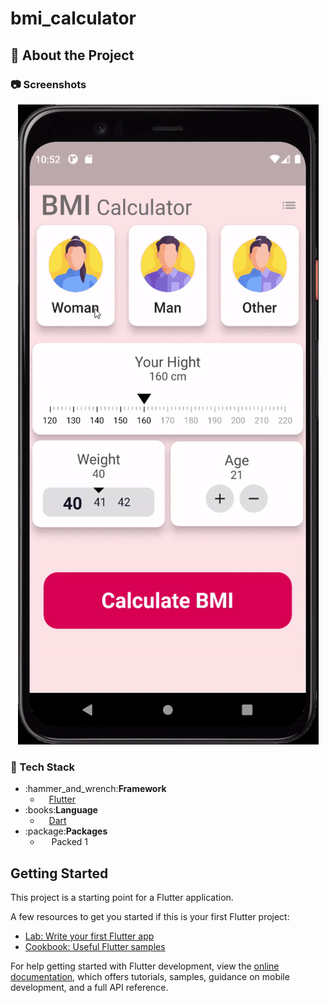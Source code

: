 # bmi_calculator

<!-- About the Project -->
## :star2: About the Project

<!-- Screenshots -->
### :camera: Screenshots

<div align="center"> 
  <img src="https://github.com/Anastasia9595/bmi/blob/master/assets/BMI%20Kalkulator.gif" alt="screenshot" />
</div>

<!-- TechStack -->
### :space_invader: Tech Stack
<ul>
<li>:hammer_and_wrench:<strong>Framework</strong>
    <ul>
        <li>&emsp;<a href="https://flutter.dev">Flutter</a></li>
    </ul>
</li>
<li>:books:<strong>Language</strong>
    <ul>
        <li>&emsp;<a href="https://dart.dev">Dart</a></li>
    </ul>
</li>
<li>:package:<strong>Packages</strong>
    <ul>
        <li>&emsp; Packed 1</li>
    </ul>
</li>
</ul>


## Getting Started

This project is a starting point for a Flutter application.

A few resources to get you started if this is your first Flutter project:

- [Lab: Write your first Flutter app](https://docs.flutter.dev/get-started/codelab)
- [Cookbook: Useful Flutter samples](https://docs.flutter.dev/cookbook)

For help getting started with Flutter development, view the
[online documentation](https://docs.flutter.dev/), which offers tutorials,
samples, guidance on mobile development, and a full API reference.
